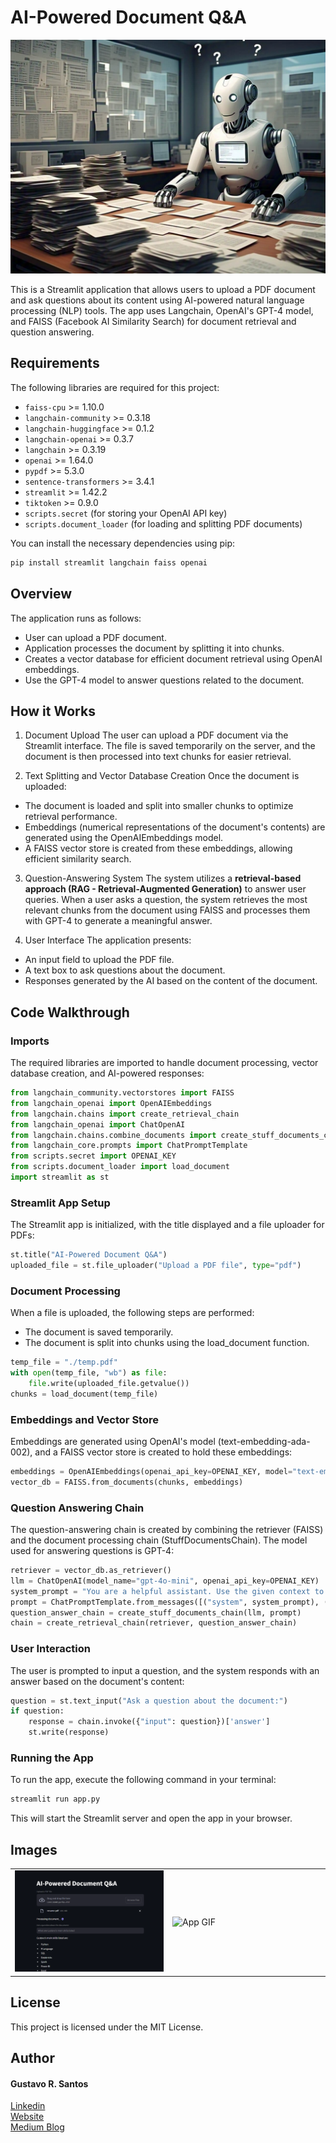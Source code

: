 # AI-Powered Document Q&A

![](img/Meta_image_in_computer_animation_style_wide.jpeg)

This is a Streamlit application that allows users to upload a PDF document and ask questions about its content using AI-powered natural language processing (NLP) tools. The app uses Langchain, OpenAI's GPT-4 model, and FAISS (Facebook AI Similarity Search) for document retrieval and question answering.

## Requirements

The following libraries are required for this project:

* `faiss-cpu` >= 1.10.0
* `langchain-community` >= 0.3.18
* `langchain-huggingface` >= 0.1.2
* `langchain-openai` >= 0.3.7
* `langchain` >= 0.3.19
* `openai` >= 1.64.0
* `pypdf` >= 5.3.0
* `sentence-transformers` >= 3.4.1
* `streamlit` >= 1.42.2
* `tiktoken` >= 0.9.0
* `scripts.secret` (for storing your OpenAI API key)
* `scripts.document_loader` (for loading and splitting PDF documents)

You can install the necessary dependencies using pip:

```bash
pip install streamlit langchain faiss openai
```

## Overview

The application runs as follows:

* User can upload a PDF document.
* Application processes the document by splitting it into chunks.
* Creates a vector database for efficient document retrieval using OpenAI embeddings.
* Use the GPT-4 model to answer questions related to the document.

## How it Works
1. Document Upload
The user can upload a PDF document via the Streamlit interface. The file is saved temporarily on the server, and the document is then processed into text chunks for easier retrieval.

2. Text Splitting and Vector Database Creation
Once the document is uploaded:
* The document is loaded and split into smaller chunks to optimize retrieval performance.
* Embeddings (numerical representations of the document's contents) are generated using the OpenAIEmbeddings model.
* A FAISS vector store is created from these embeddings, allowing efficient similarity search.

3. Question-Answering System
The system utilizes a **retrieval-based approach (RAG - Retrieval-Augmented Generation)** to answer user queries.
When a user asks a question, the system retrieves the most relevant chunks from the document using FAISS and processes them with GPT-4 to generate a meaningful answer.

4. User Interface
The application presents:
* An input field to upload the PDF file.
* A text box to ask questions about the document.
* Responses generated by the AI based on the content of the document.

## Code Walkthrough

### Imports
The required libraries are imported to handle document processing, vector database creation, and AI-powered responses:

```python
from langchain_community.vectorstores import FAISS
from langchain_openai import OpenAIEmbeddings
from langchain.chains import create_retrieval_chain
from langchain_openai import ChatOpenAI
from langchain.chains.combine_documents import create_stuff_documents_chain
from langchain_core.prompts import ChatPromptTemplate
from scripts.secret import OPENAI_KEY
from scripts.document_loader import load_document
import streamlit as st
```

### Streamlit App Setup
The Streamlit app is initialized, with the title displayed and a file uploader for PDFs:

```python
st.title("AI-Powered Document Q&A")
uploaded_file = st.file_uploader("Upload a PDF file", type="pdf")
```

### Document Processing
When a file is uploaded, the following steps are performed:

* The document is saved temporarily.
* The document is split into chunks using the load_document function.

```python
temp_file = "./temp.pdf"
with open(temp_file, "wb") as file:
    file.write(uploaded_file.getvalue())
chunks = load_document(temp_file)
```

### Embeddings and Vector Store
Embeddings are generated using OpenAI's model (text-embedding-ada-002), and a FAISS vector store is created to hold these embeddings:

```python
embeddings = OpenAIEmbeddings(openai_api_key=OPENAI_KEY, model="text-embedding-ada-002")
vector_db = FAISS.from_documents(chunks, embeddings)
```

### Question Answering Chain
The question-answering chain is created by combining the retriever (FAISS) and the document processing chain (StuffDocumentsChain). The model used for answering questions is GPT-4:

```python
retriever = vector_db.as_retriever()
llm = ChatOpenAI(model_name="gpt-4o-mini", openai_api_key=OPENAI_KEY)
system_prompt = "You are a helpful assistant. Use the given context to answer the question."
prompt = ChatPromptTemplate.from_messages([("system", system_prompt), ("human", "{input}")])
question_answer_chain = create_stuff_documents_chain(llm, prompt)
chain = create_retrieval_chain(retriever, question_answer_chain)
```

### User Interaction
The user is prompted to input a question, and the system responds with an answer based on the document's content:

```python
question = st.text_input("Ask a question about the document:")
if question:
    response = chain.invoke({"input": question})['answer']
    st.write(response)
```

### Running the App
To run the app, execute the following command in your terminal:

```bash
streamlit run app.py
```

This will start the Streamlit server and open the app in your browser.

## Images

<table>
  <tr>
    <td width="50%"><img src="img/RAG_pdf.png" alt="App Image"></td>
    <td width="50%"><img src="img/RAG_App.gif" alt="App GIF"></td>
  </tr>
</table>


## License
This project is licensed under the MIT License.

## Author
#### Gustavo R. Santos<br>
[Linkedin](https://www.linkedin.com/in/gurezende/)<br>
[Website](https://gustavorsantos.me)<br>
[Medium Blog](https://gustavorsantos.medium.com)<br>

